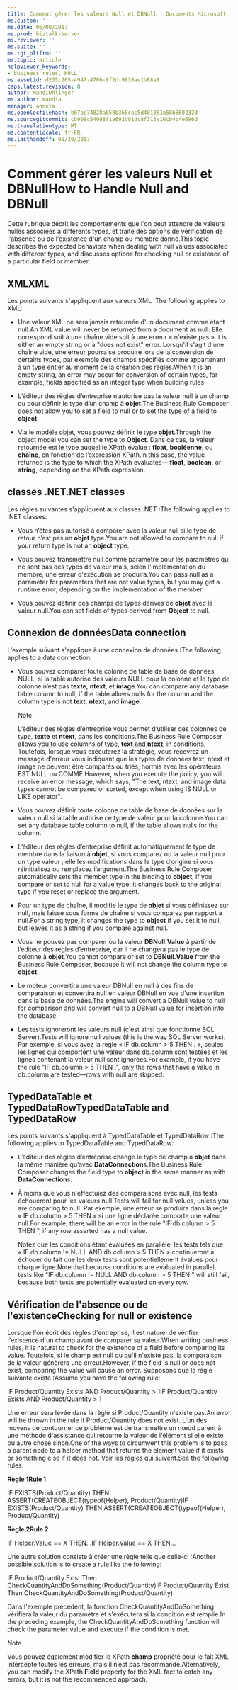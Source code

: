 ```yaml
---
title: Comment gérer les valeurs Null et DBNull | Documents Microsoft
ms.custom: ''
ms.date: 06/08/2017
ms.prod: biztalk-server
ms.reviewer: ''
ms.suite: ''
ms.tgt_pltfrm: ''
ms.topic: article
helpviewer_keywords:
- business rules, NULL
ms.assetid: d235c265-4947-470b-9f2d-9936ae1b88a1
caps.latest.revision: 8
author: MandiOhlinger
ms.author: mandia
manager: anneta
ms.openlocfilehash: b07ac74828a858b368cac5d401081a58b8602323
ms.sourcegitcommit: cb908c540d8f1a692d01dc8f313e16cb4b4e696d
ms.translationtype: MT
ms.contentlocale: fr-FR
ms.lasthandoff: 09/20/2017
---
```

# <a name="how-to-handle-null-and-dbnull"></a><span data-ttu-id="057dd-102">Comment gérer les valeurs Null et DBNull</span><span class="sxs-lookup"><span data-stu-id="057dd-102">How to Handle Null and DBNull</span></span>
<span data-ttu-id="057dd-103">Cette rubrique décrit les comportements que l'on peut attendre de valeurs nulles associées à différents types, et traite des options de vérification de l'absence ou de l'existence d'un champ ou membre donné.</span><span class="sxs-lookup"><span data-stu-id="057dd-103">This topic describes the expected behaviors when dealing with null values associated with different types, and discusses options for checking null or existence of a particular field or member.</span></span>  
  
## <a name="xml"></a><span data-ttu-id="057dd-104">XML</span><span class="sxs-lookup"><span data-stu-id="057dd-104">XML</span></span>  
 <span data-ttu-id="057dd-105">Les points suivants s'appliquent aux valeurs XML :</span><span class="sxs-lookup"><span data-stu-id="057dd-105">The following applies to XML:</span></span>  
  
-   <span data-ttu-id="057dd-106">Une valeur XML ne sera jamais retournée d'un document comme étant null.</span><span class="sxs-lookup"><span data-stu-id="057dd-106">An XML value will never be returned from a document as null.</span></span> <span data-ttu-id="057dd-107">Elle correspond soit à une chaîne vide soit à une erreur « n'existe pas ».</span><span class="sxs-lookup"><span data-stu-id="057dd-107">It is either an empty string or a "does not exist" error.</span></span> <span data-ttu-id="057dd-108">Lorsqu'il s'agit d'une chaîne vide, une erreur pourra se produire lors de la conversion de certains types, par exemple des champs spécifiés comme appartenant à un type entier au moment de la création des règles.</span><span class="sxs-lookup"><span data-stu-id="057dd-108">When it is an empty string, an error may occur for conversion of certain types, for example, fields specified as an integer type when building rules.</span></span>  
  
-   <span data-ttu-id="057dd-109">L’éditeur des règles d’entreprise n’autorise pas la valeur null à un champ ou pour définir le type d’un champ à **objet**.</span><span class="sxs-lookup"><span data-stu-id="057dd-109">The Business Rule Composer does not allow you to set a field to null or to set the type of a field to **object**.</span></span>  
  
-   <span data-ttu-id="057dd-110">Via le modèle objet, vous pouvez définir le type **objet**.</span><span class="sxs-lookup"><span data-stu-id="057dd-110">Through the object model you can set the type to **Object**.</span></span> <span data-ttu-id="057dd-111">Dans ce cas, la valeur retournée est le type auquel le XPath évalue : **float**, **booléenne**, ou **chaîne**, en fonction de l’expression XPath.</span><span class="sxs-lookup"><span data-stu-id="057dd-111">In this case, the value returned is the type to which the XPath evaluates— **float**, **boolean**, or **string**, depending on the XPath expression.</span></span>  
  
## <a name="net-classes"></a><span data-ttu-id="057dd-112">classes .NET</span><span class="sxs-lookup"><span data-stu-id="057dd-112">.NET classes</span></span>  
 <span data-ttu-id="057dd-113">Les règles suivantes s'appliquent aux classes .NET :</span><span class="sxs-lookup"><span data-stu-id="057dd-113">The following applies to .NET classes:</span></span>  
  
-   <span data-ttu-id="057dd-114">Vous n’êtes pas autorisé à comparer avec la valeur null si le type de retour n’est pas un **objet** type.</span><span class="sxs-lookup"><span data-stu-id="057dd-114">You are not allowed to compare to null if your return type is not an **object** type.</span></span>  
  
-   <span data-ttu-id="057dd-115">Vous pouvez transmettre null comme paramètre pour les paramètres qui ne sont pas des types de valeur mais, selon l'implémentation du membre, une erreur d'exécution se produira.</span><span class="sxs-lookup"><span data-stu-id="057dd-115">You can pass null as a parameter for parameters that are not value types, but you may get a runtime error, depending on the implementation of the member.</span></span>  
  
-   <span data-ttu-id="057dd-116">Vous pouvez définir des champs de types dérivés de **objet** avec la valeur null.</span><span class="sxs-lookup"><span data-stu-id="057dd-116">You can set fields of types derived from **Object** to null.</span></span>  
  
## <a name="data-connection"></a><span data-ttu-id="057dd-117">Connexion de données</span><span class="sxs-lookup"><span data-stu-id="057dd-117">Data connection</span></span>  
 <span data-ttu-id="057dd-118">L'exemple suivant s'applique à une connexion de données :</span><span class="sxs-lookup"><span data-stu-id="057dd-118">The following applies to a data connection:</span></span>  
  
-   <span data-ttu-id="057dd-119">Vous pouvez comparer toute colonne de table de base de données NULL, si la table autorise des valeurs NULL pour la colonne et le type de colonne n’est pas **texte**, **ntext**, et **image**.</span><span class="sxs-lookup"><span data-stu-id="057dd-119">You can compare any database table column to null, if the table allows nulls for the column and the column type is not **text**, **ntext**, and **image**.</span></span>  
  
    > [!NOTE]
    >  <span data-ttu-id="057dd-120">L’éditeur des règles d’entreprise vous permet d’utiliser des colonnes de type, **texte** et **ntext**, dans les conditions.</span><span class="sxs-lookup"><span data-stu-id="057dd-120">The Business Rule Composer allows you to use columns of type, **text** and **ntext**, in conditions.</span></span> <span data-ttu-id="057dd-121">Toutefois, lorsque vous exécuterez la stratégie, vous recevrez un message d'erreur vous indiquant que les types de données text, ntext et image ne peuvent être comparés ou triés, hormis avec les opérateurs EST NULL ou COMME.</span><span class="sxs-lookup"><span data-stu-id="057dd-121">However, when you execute the policy, you will receive an error message, which says, "The text, ntext, and image data types cannot be compared or sorted, except when using IS NULL or LIKE operator".</span></span>  
  
-   <span data-ttu-id="057dd-122">Vous pouvez définir toute colonne de table de base de données sur la valeur null si la table autorise ce type de valeur pour la colonne.</span><span class="sxs-lookup"><span data-stu-id="057dd-122">You can set any database table column to null, if the table allows nulls for the column.</span></span>  
  
-   <span data-ttu-id="057dd-123">L’éditeur des règles d’entreprise définit automatiquement le type de membre dans la liaison à **objet**, si vous comparez ou la valeur null pour un type valeur ; elle les modifications dans le type d’origine si vous réinitialisez ou remplacez l’argument.</span><span class="sxs-lookup"><span data-stu-id="057dd-123">The Business Rule Composer automatically sets the member type in the binding to **object**, if you compare or set to null for a value type; it changes back to the original type if you reset or replace the argument.</span></span>  
  
-   <span data-ttu-id="057dd-124">Pour un type de chaîne, il modifie le type de **objet** si vous définissez sur null, mais laisse sous forme de chaîne si vous comparez par rapport à null.</span><span class="sxs-lookup"><span data-stu-id="057dd-124">For a string type, it changes the type to **object** if you set it to null, but leaves it as a string if you compare against null.</span></span>  
  
-   <span data-ttu-id="057dd-125">Vous ne pouvez pas comparer ou la valeur **DBNull.Value** à partir de l’éditeur des règles d’entreprise, car il ne changera pas le type de colonne à **objet**.</span><span class="sxs-lookup"><span data-stu-id="057dd-125">You cannot compare or set to **DBNull.Value** from the Business Rule Composer, because it will not change the column type to **object**.</span></span>  
  
-   <span data-ttu-id="057dd-126">Le moteur convertira une valeur DBNull en null à des fins de comparaison et convertira null en valeur DBNull en vue d'une insertion dans la base de données.</span><span class="sxs-lookup"><span data-stu-id="057dd-126">The engine will convert a DBNull value to null for comparison and will convert null to a DBNull value for insertion into the database.</span></span>  
  
-   <span data-ttu-id="057dd-127">Les tests ignoreront les valeurs null (c'est ainsi que fonctionne SQL Server).</span><span class="sxs-lookup"><span data-stu-id="057dd-127">Tests will ignore null values (this is the way SQL Server works).</span></span> <span data-ttu-id="057dd-128">Par exemple, si vous avez la règle « IF db.column > 5 THEN . », seules les lignes qui comportent une valeur dans db.column sont testées et les lignes contenant la valeur null sont ignorées.</span><span class="sxs-lookup"><span data-stu-id="057dd-128">For example, if you have the rule "IF db.column > 5 THEN .", only the rows that have a value in db.column are tested—rows with null are skipped.</span></span>  
  
## <a name="typeddatatable-and-typeddatarow"></a><span data-ttu-id="057dd-129">TypedDataTable et TypedDataRow</span><span class="sxs-lookup"><span data-stu-id="057dd-129">TypedDataTable and TypedDataRow</span></span>  
 <span data-ttu-id="057dd-130">Les points suivants s'appliquent à TypedDataTable et TypedDataRow :</span><span class="sxs-lookup"><span data-stu-id="057dd-130">The following applies to TypedDataTable and TypedDataRow:</span></span>  
  
-   <span data-ttu-id="057dd-131">L’éditeur des règles d’entreprise change le type de champ à **objet** dans la même manière qu’avec **DataConnection**s.</span><span class="sxs-lookup"><span data-stu-id="057dd-131">The Business Rule Composer changes the field type to **object** in the same manner as with **DataConnection**s.</span></span>  
  
-   <span data-ttu-id="057dd-132">À moins que vous n'effectuiez des comparaisons avec null, les tests échoueront pour les valeurs null.</span><span class="sxs-lookup"><span data-stu-id="057dd-132">Tests will fail for null values, unless you are comparing to null.</span></span> <span data-ttu-id="057dd-133">Par exemple, une erreur se produira dans la règle « IF db.column > 5 THEN » si une ligne déclarée comporte une valeur null.</span><span class="sxs-lookup"><span data-stu-id="057dd-133">For example, there will be an error in the rule "IF db.column > 5 THEN ", if any row asserted has a null value.</span></span>  
  
     <span data-ttu-id="057dd-134">Notez que les conditions étant évaluées en parallèle, les tests tels que « IF db.column != NULL AND db.column > 5 THEN » continueront à échouer du fait que les deux tests sont potentiellement évalués pour chaque ligne.</span><span class="sxs-lookup"><span data-stu-id="057dd-134">Note that because conditions are evaluated in parallel, tests like "IF db.column != NULL AND db.column > 5 THEN  " will still fail, because both tests are potentially evaluated on every row.</span></span>  
  
## <a name="checking-for-null-or-existence"></a><span data-ttu-id="057dd-135">Vérification de l'absence ou de l'existence</span><span class="sxs-lookup"><span data-stu-id="057dd-135">Checking for null or existence</span></span>  
 <span data-ttu-id="057dd-136">Lorsque l'on écrit des règles d'entreprise, il est naturel de vérifier l'existence d'un champ avant de comparer sa valeur.</span><span class="sxs-lookup"><span data-stu-id="057dd-136">When writing business rules, it is natural to check for the existence of a field before comparing its value.</span></span> <span data-ttu-id="057dd-137">Toutefois, si le champ est null ou qu'il n'existe pas, la comparaison de la valeur génèrera une erreur.</span><span class="sxs-lookup"><span data-stu-id="057dd-137">However, if the field is null or does not exist, comparing the value will cause an error.</span></span> <span data-ttu-id="057dd-138">Supposons que la règle suivante existe :</span><span class="sxs-lookup"><span data-stu-id="057dd-138">Assume you have the following rule:</span></span>  
  
 <span data-ttu-id="057dd-139">IF Product/Quantity Exists AND Product/Quantity > 1</span><span class="sxs-lookup"><span data-stu-id="057dd-139">IF Product/Quantity Exists AND Product/Quantity > 1</span></span>  
  
 <span data-ttu-id="057dd-140">Une erreur sera levée dans la règle si Product/Quantity n'existe pas.</span><span class="sxs-lookup"><span data-stu-id="057dd-140">An error will be thrown in the rule if Product/Quantity does not exist.</span></span> <span data-ttu-id="057dd-141">L'un des moyens de contourner ce problème est de transmettre un nœud parent à une méthode d'assistance qui retourne la valeur de l'élément si elle existe ou autre chose sinon.</span><span class="sxs-lookup"><span data-stu-id="057dd-141">One of the ways to circumvent this problem is to pass a parent node to a helper method that returns the element value if it exists or something else if it does not.</span></span> <span data-ttu-id="057dd-142">Voir les règles qui suivent.</span><span class="sxs-lookup"><span data-stu-id="057dd-142">See the following rules.</span></span>  
  
 <span data-ttu-id="057dd-143">**Règle 1**</span><span class="sxs-lookup"><span data-stu-id="057dd-143">**Rule 1**</span></span>  
  
 <span data-ttu-id="057dd-144">IF EXISTS(Product/Quantity) THEN ASSERT(CREATEOBJECT(typeof(Helper), Product/Quantity)</span><span class="sxs-lookup"><span data-stu-id="057dd-144">IF EXISTS(Product/Quantity) THEN ASSERT(CREATEOBJECT(typeof(Helper), Product/Quantity)</span></span>  
  
 <span data-ttu-id="057dd-145">**Règle 2**</span><span class="sxs-lookup"><span data-stu-id="057dd-145">**Rule 2**</span></span>  
  
 <span data-ttu-id="057dd-146">IF Helper.Value == X THEN...</span><span class="sxs-lookup"><span data-stu-id="057dd-146">IF Helper.Value == X THEN...</span></span>  
  
 <span data-ttu-id="057dd-147">Une autre solution consiste à créer une règle telle que celle-ci :</span><span class="sxs-lookup"><span data-stu-id="057dd-147">Another possible solution is to create a rule like the following:</span></span>  
  
 <span data-ttu-id="057dd-148">IF Product/Quantity Exist Then CheckQuantityAndDoSomething(Product/Quantity)</span><span class="sxs-lookup"><span data-stu-id="057dd-148">IF Product/Quantity Exist Then CheckQuantityAndDoSomething(Product/Quantity)</span></span>  
  
 <span data-ttu-id="057dd-149">Dans l'exemple précédent, la fonction CheckQuantityAndDoSomething vérifiera la valeur du paramètre et s'exécutera si la condition est remplie.</span><span class="sxs-lookup"><span data-stu-id="057dd-149">In the preceding example, the CheckQuantityAndDoSomething function will check the parameter value and execute if the condition is met.</span></span>  
  
> [!NOTE]
>  <span data-ttu-id="057dd-150">Vous pouvez également modifier le XPath **champ** propriété pour le fait XML intercepte toutes les erreurs, mais il n’est pas recommandé.</span><span class="sxs-lookup"><span data-stu-id="057dd-150">Alternatively, you can modify the XPath **Field** property for the XML fact to catch any errors, but it is not the recommended approach.</span></span>